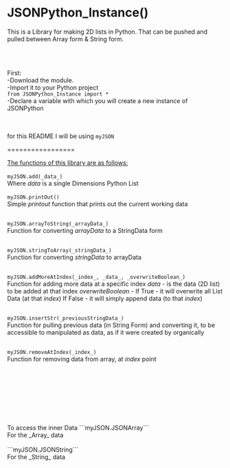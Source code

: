 # JSONPython_Instance()

This is a Library for making 2D lists in Python. That can be pushed and pulled between Array form & String form.

<br>
<br>

First:
<br>
-Download the module.
<br>
-Import it to your Python project
<br>
```from JSONPython_Instance import *```
<br>
-Declare a variable with which you will create a new instance of JSONPython

<br><br>
for this README I will be using ```myJSON```

=================

<u>The functions of this library are as follows:</u>
<br><br>
```myJSON.add(_data_)```
<br>
Where _data_ is a single Dimensions Python List
<br><br>
```myJSON.printOut()```
<br>
Simple _printout_ function that prints out the current working data
<br><br>

```myJSON.arrayToString(_arrayData_)``` 
<br>
Function for converting _arrayData_ to a StringData form
<br><br>

```myJSON.stringToArray(_stringData_)```
<br>
Function for converting _stringData_ to arrayData
<br><br>

```myJSON.addMoreAtIndex(_index_, _data_, _overwriteBoolean_)```
<br>
Function for adding more data at a specific index
_data_ - is the data (2D list) to be added at that index
_overwriteBoolean_ - If True - it will overwrite all List Data (at that _index_)
If False - it will simply append data (to that _index_)
<br><br>

```myJSON.insertStr(_previousStringData_)```
<br>
Function for pulling previous data (in String Form) and 
converting it, to be accessible to manipulated as data, 
as if it were created by organically
<br><br>

```myJSON.removeAtIndex(_index_)```
<br>
Function for removing data from array, at 
_index_ point

<br><br>
=================
<br>
To access the inner Data
```myJSON.JSONArray```
<br>
For the _Array_ data
<br><br>
```myJSON.JSONString```
<br>
For the _String_ data

<br><br><br>



